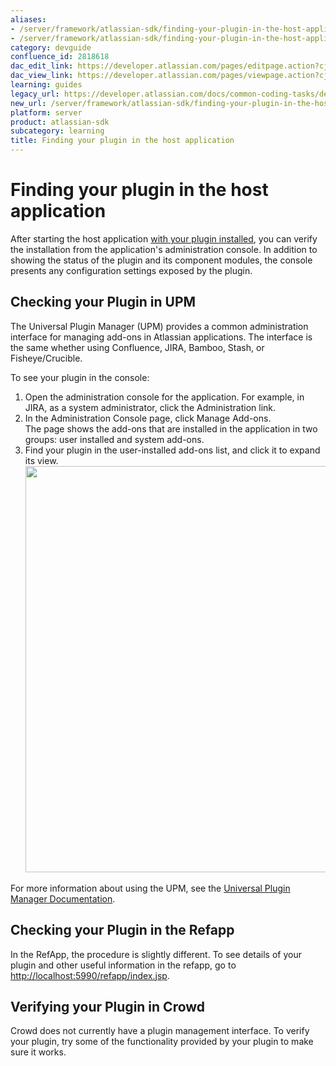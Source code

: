 ```yaml
---
aliases:
- /server/framework/atlassian-sdk/finding-your-plugin-in-the-host-application-2818618.html
- /server/framework/atlassian-sdk/finding-your-plugin-in-the-host-application-2818618.md
category: devguide
confluence_id: 2818618
dac_edit_link: https://developer.atlassian.com/pages/editpage.action?cjm=wozere&pageId=2818618
dac_view_link: https://developer.atlassian.com/pages/viewpage.action?cjm=wozere&pageId=2818618
learning: guides
legacy_url: https://developer.atlassian.com/docs/common-coding-tasks/development-cycle/finding-your-plugin-in-the-host-application
new_url: /server/framework/atlassian-sdk/finding-your-plugin-in-the-host-application
platform: server
product: atlassian-sdk
subcategory: learning
title: Finding your plugin in the host application
---
```

# Finding your plugin in the host application

After starting the host application [with your plugin installed](/server/framework/atlassian-sdk/start-a-host-application-with-a-plugin-installed), you can verify the installation from the application's administration console. In addition to showing the status of the plugin and its component modules, the console presents any configuration settings exposed by the plugin.

## Checking your Plugin in UPM

The Universal Plugin Manager (UPM) provides a common administration interface for managing add-ons in Atlassian applications. The interface is the same whether using Confluence, JIRA, Bamboo, Stash, or Fisheye/Crucible. 

To see your plugin in the console:

1.  Open the administration console for the application. For example, in JIRA, as a system administrator, click the Administration link.
2.  In the Administration Console page, click Manage Add-ons.  
    The page shows the add-ons that are installed in the application in two groups: user installed and system add-ons.
3.  Find your plugin in the user-installed add-ons list, and click it to expand its view.  
    <img src="/server/framework/atlassian-sdk/images/customaddonview.png" width="650" />

For more information about using the UPM, see the <a href="https://confluence.atlassian.com/display/UPM/Universal+Plugin+Manager+Documentation" class="external-link">Universal Plugin Manager Documentation</a>.

## Checking your Plugin in the Refapp

In the RefApp, the procedure is slightly different. To see details of your plugin and other useful information in the refapp, go to <a href="http://localhost:5990/refapp/index.jsp" class="uri external-link">http://localhost:5990/refapp/index.jsp</a>.

## Verifying your Plugin in Crowd

Crowd does not currently have a plugin management interface. To verify your plugin, try some of the functionality provided by your plugin to make sure it works.











































































































































































































